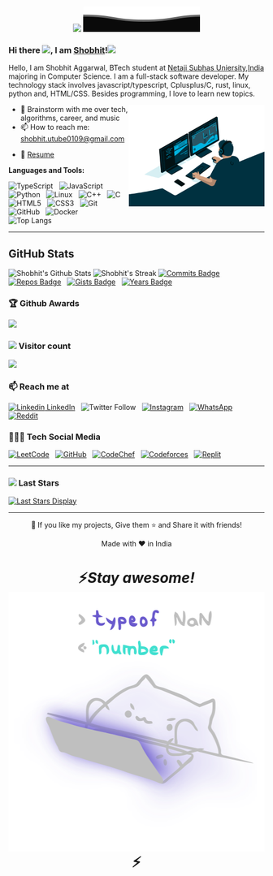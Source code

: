 <p align="center"><img src="https://media.giphy.com/media/M9gbBd9nbDrOTu1Mqx/giphy.gif" width="100"/>
<img src="https://raw.githubusercontent.com/Shobhit0109/Shobhit0109/master/src/Bottom.svg" alt="Github Stats" /></p>

### Hi there <img src="https://media.giphy.com/media/hvRJCLFzcasrR4ia7z/giphy.gif" width="3%"></a>, I am [Shobhit](https://www.linkedin.com/in/shobhit-aggarwal-71598225/)!<img src="https://media.giphy.com/media/mGcNjsfWAjY5AEZNw6/giphy.gif" width="50">
<!--
**rusty-sj/rusty-sj** is a ✨ _special_ ✨ repository because its `README.md` (this file) appears on your GitHub profile.
Here are some ideas to get you started:

- 🔭 I’m currently working on ...
- 🌱 I’m currently learning ...
- 👯 I’m looking to collaborate on ...
- 🤔 I’m looking for help with ...
- 💬 Ask me about ...
- 📫 How to reach me: ...
- 😄 Pronouns: ...
- ⚡ Fun fact: ...
- 🤔 I’m looking for help with Statistics
- 👯 I’m looking to collaborate on ...
-->

Hello, I am Shobhit Aggarwal, BTech student at [Netaji Subhas Uniersity,India](http://nsut.ac.in/en/home) majoring in Computer Science. I am a full-stack software developer. My technology stack involves javascript/typescript, Cplusplus/C, rust, linux, python and, HTML/CSS. Besides programming, I love to learn new topics.

  <img align="right" alt="GIF" src="https://github.com/Shobhit0109/Shobhit0109/blob/master/src/code.gif?raw=true" height="200" />
  
<!--
- 🔭 I’m currently researching at the intersection of machine learning and databases with the [IDEA Lab](http://web.engr.oregonstate.edu/~termehca/) -->
- 💬 Brainstorm with me over tech, algorithms, career, and music 
- 📫 How to reach me: shobhit.utube0109@gmail.com
<!-- - 😄 Pronouns: Programmer/He/tech 
- ⚡ Fun fact: Checkout my [Lean2Lead Pune](https://www.linkedin.com/in/lean2lead-pune-bbb92a169) Community if you are ambitious! -->
- 📝 [Resume](https://github.com/Shobhit0109/Shobhit0109/blob/master/src/Shobhit%20Resume.pdf)

**Languages and Tools:** 
<!--
![Java](https://img.shields.io/badge/-Java-black?logo=java&style=social)&nbsp;&nbsp;
![Spring](https://img.shields.io/badge/-Spring%20Framework-black?logo=spring&style=social)&nbsp;&nbsp;
![Android](https://img.shields.io/badge/-Android-black?logo=android&style=social)&nbsp;&nbsp;
![jQuery](https://img.shields.io/badge/-jQuery-black?logo=jquery&style=social)&nbsp;&nbsp;
![Bootstrap](https://img.shields.io/badge/-Bootstrap-black?logo=bootstrap&style=social)&nbsp;&nbsp;
![MySQL](https://img.shields.io/badge/-MySQL-black?logo=mysql&style=social)&nbsp;&nbsp;
![LATEX](https://img.shields.io/badge/-LATEX-black?logo=latex&style=social)&nbsp;&nbsp;
-->
![TypeScript](https://shields.io/badge/TypeScript-3178C6?logo=TypeScript&logoColor=FFF&style=flat-square)&nbsp;&nbsp;
![JavaScript](https://img.shields.io/badge/-JavaScript-black?logo=javascript&style=social)&nbsp;&nbsp;
![Python](https://img.shields.io/badge/-Python-black?logo=Python&style=social)&nbsp;&nbsp;
![Linux](https://img.shields.io/badge/-Linux-grey?logo=linux)&nbsp;&nbsp;
![C++](https://img.shields.io/badge/C++-00599C?style=flat-square&logo=C%2B%2B&logoColor=white)&nbsp;&nbsp;
![C](https://img.shields.io/badge/-C-black?logo=c&style=social)&nbsp;&nbsp;
![HTML5](https://img.shields.io/badge/-HTML5-black?logo=html5&style=social)&nbsp;&nbsp;
![CSS3](https://img.shields.io/badge/-CSS3-black?logo=css3&style=social)&nbsp;&nbsp;
![Git](https://img.shields.io/badge/-Git-black?logo=git&style=social)&nbsp;&nbsp;
![GitHub](https://img.shields.io/badge/-GitHub-black?logo=github&style=social)&nbsp;&nbsp;
![Docker](https://img.shields.io/badge/docker-%230db7ed.svg?style=for-the-badge&logo=docker&logoColor=black)&nbsp;&nbsp;
<br>
![Top Langs](https://cheesits456-readme-stats.vercel.app/api/top-langs?username=shobhit0109&layout=compact&card_width=275&theme=github_dark&langs_count=10&hide=c,meson,makefile,m4&exclude_repo=github-readme-stats,BitJanitor,github-activity-readme,fancy-git,challengeBot)
<hr />
<!-- 
![](https://github-readme-stats.vercel.app/api?username=Shobhit0109&count_private=true&show_icons=true&include_all_commits=true) -->

## GitHub Stats

![Shobhit's Github Stats](https://github-readme-stats.vercel.app/api?username=Shobhit0109&theme=radical&show_icons=true&hide_border=false&count_private=true)  ![Shobhit's Streak](https://github-readme-streak-stats.herokuapp.com/?user=Shobhit0109&theme=radical&hide_border=false)
[![Commits Badge](https://badges.pufler.dev/commits/monthly/Shobhit0109)](https://badges.pufler.dev)&nbsp;&nbsp;
[![Repos Badge](https://badges.pufler.dev/repos/shobhit0109)](https://badges.pufler.dev)&nbsp;&nbsp;
[![Gists Badge](https://badges.pufler.dev/gists/shobhit0109)](https://badges.pufler.dev)&nbsp;&nbsp;
[![Years Badge](https://badges.pufler.dev/years/shobhit0109)](https://badges.pufler.dev)&nbsp;&nbsp;

### :trophy: Github Awards
<!-- <img src="https://bad-apple-github-readme.vercel.app/api?show_bg=1&username=shobhit0109"> -->
<img src="https://github-profile-trophy.vercel.app/?username=shobhit0109&theme=juicyfresh&no-frame=true&row=1&&margin-w=20&no-bg=true">

###  <img src="https://media.giphy.com/media/VgCDAzcKvsR6OM0uWg/giphy.gif" width="50"> Visitor count
<img src="https://profile-counter.glitch.me/Shobhit0109/count.svg" />

### 📫 Reach me at
[![Linkedin](https://i.stack.imgur.com/gVE0j.png) LinkedIn](https://www.linkedin.com/in/shobhit-aggarwal-71598225/)&nbsp;&nbsp;
![Twitter Follow](https://img.shields.io/twitter/follow/Shobhit0109?style=social)&nbsp;&nbsp;
[![Instagram](https://img.shields.io/badge/Instagram-%23E4405F.svg?style=for-the-badge&logo=Instagram&logoColor=white)](https://www.instagram.com/shobhit_0901/)&nbsp;&nbsp;
[![WhatsApp](https://img.shields.io/badge/WhatsApp-25D366?style=for-the-badge&logo=whatsapp&logoColor=white)](https://wa.me/9953662231)&nbsp;&nbsp;
[![Reddit](https://img.shields.io/badge/Reddit-%23FF4500.svg?style=for-the-badge&logo=Reddit&logoColor=white)](https://www.reddit.com/user/Shobhit0109)&nbsp;&nbsp;

### 👨🏻‍💻 Tech Social Media
[![LeetCode](https://img.shields.io/badge/LeetCode-000000?style=for-the-badge&logo=LeetCode&logoColor=#d16c06)](https://leetcode.com/shobhit0109/)&nbsp;&nbsp;
[![GitHub](https://img.shields.io/badge/github-%23121011.svg?style=for-the-badge&logo=github&logoColor=white)](https://github.com/Shobhit0109)&nbsp;&nbsp;
[![CodeChef](https://img.shields.io/badge/CodeChef-%23964B00.svg?style=for-the-badge&logo=CodeChef&logoColor=white)](https://www.codechef.com/users/shobhit_code)&nbsp;&nbsp;
[![Codeforces](https://img.shields.io/badge/Codeforces-445f9d?style=for-the-badge&logo=Codeforces&logoColor=white)](https://codeforces.com/profile/Shobhit0109)&nbsp;&nbsp;
[![Replit](https://img.shields.io/badge/Replit-DD1200?style=for-the-badge&logo=Replit&logoColor=white)](https://replit.com/@Shobhit0109)&nbsp;&nbsp;

<hr />

### <img src="https://media.giphy.com/media/LnQjpWaON8nhr21vNW/giphy.gif" width="60">  Last Stars
[![Last Stars Display](https://badges.pufler.dev/last-stars/Shobhit0109?count=6&padding=20&perRow=3)](https://badges.pufler.dev)


<hr />

<p align="center">💙 If you like my projects, Give them ⭐ and Share it with friends!</p>

<p align="center">Made with ❤️ in India</p>

<h1 align='center'>⚡️<i>Stay awesome! <img src="https://raw.githubusercontent.com/Shobhit0109/Shobhit0109/master/src/catpop.svg" width=512 height=512 align="center" />
</i>⚡️</h1>
